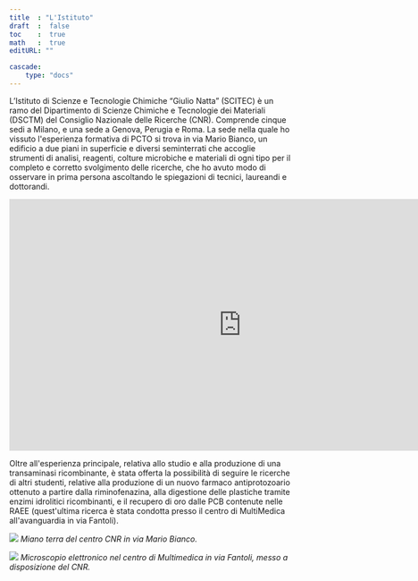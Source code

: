 ```yaml
---
title  : "L'Istituto"  
draft  :  false
toc    :  true
math   :  true
editURL: ""

cascade:
    type: "docs"
---
```


L’Istituto di Scienze e Tecnologie Chimiche “Giulio Natta” (SCITEC) è un ramo del Dipartimento di Scienze Chimiche e Tecnologie dei Materiali (DSCTM) del Consiglio Nazionale delle Ricerche (CNR). Comprende cinque sedi a Milano, e una sede a Genova, Perugia e Roma. 
La sede nella quale ho vissuto l'esperienza formativa di PCTO si trova in via Mario Bianco, un edificio a due piani in superficie e diversi seminterrati che accoglie strumenti di analisi, reagenti, colture microbiche e materiali di ogni tipo per il completo e corretto svolgimento delle ricerche, che ho avuto modo di osservare in prima persona ascoltando le spiegazioni di tecnici, laureandi e dottorandi.

<iframe src="https://www.google.com/maps/embed?pb=!1m18!1m12!1m3!1d79044.50642024049!2d9.169161138322734!3d45.5389600135465!2m3!1f0!2f0!3f0!3m2!1i1024!2i768!4f13.1!3m3!1m2!1s0x4786c6fc827f45c5%3A0xfd94073b5f2502f9!2sVia%20Privata%20Mario%20Bianco%2C%209%2C%2020131%20Milano%20MI!5e0!3m2!1sit!2sit!4v1718741152089!5m2!1sit!2sit" width="830" height="450" style="border:0;" allowfullscreen="" loading="lazy" referrerpolicy="no-referrer-when-downgrade"></iframe>

Oltre all'esperienza principale, relativa allo studio e alla produzione di una transaminasi ricombinante, è stata offerta la possibilità di seguire le ricerche di altri studenti, relative alla produzione di un nuovo farmaco antiprotozoario ottenuto a partire dalla riminofenazina, alla digestione delle plastiche tramite enzimi idrolitici ricombinanti, e il recupero di oro dalle PCB contenute nelle RAEE (quest'ultima ricerca è stata condotta presso il centro di MultiMedica all'avanguardia in via Fantoli).

![](/media/piano-terra.jpg)
_Miano terra del centro CNR in via Mario Bianco._

![](/media/microscopio-elettronico.jpg)
_Microscopio elettronico nel centro di Multimedica in via Fantoli, messo a disposizione del CNR._